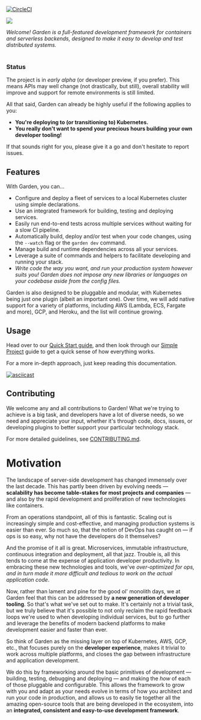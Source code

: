 [![CircleCI](https://circleci.com/gh/garden-io/garden/tree/master.svg?style=svg&circle-token=ac1ec9984d093f91e594e5a0a03b34cec2c2a093)](https://circleci.com/gh/garden-io/garden/tree/master)


![](docs/garden-banner-logotype-left-2.png)

*Welcome! Garden is a full-featured development framework for containers and serverless backends, designed to make
it easy to develop and test distributed systems.*
<br><br>

### Status

The project is in _early alpha_ (or developer preview, if you prefer). This means APIs may well change (not drastically, but still), overall stability will improve and support for remote environments is still limited.

All that said, Garden can already be highly useful if the following applies to you:

* **You're deploying to (or transitioning to) Kubernetes.**
* **You really don't want to spend your precious hours building your own developer tooling!**

If that sounds right for you, please give it a go and don't hesitate to report issues.


## Features

With Garden, you can...

* Configure and deploy a fleet of services to a local Kubernetes cluster using simple declarations.
* Use an integrated framework for building, testing and deploying services.
* Easily run end-to-end tests across multiple services without waiting for a slow CI pipeline.
* Automatically build, deploy and/or test when your code changes, using the `--watch` flag or the `garden dev` command.
* Manage build and runtime dependencies across all your services.
* Leverage a suite of commands and helpers to facilitate developing and running your stack.
* _Write code the way you want, and run your production system however suits you! Garden does not impose any new libraries or languages on your codebase aside from the config files._

Garden is also designed to be pluggable and modular, with Kubernetes being just one plugin (albeit an important one). Over time, we will add native support for a variety of platforms, including AWS (Lambda, ECS, Fargate and more), GCP, and Heroku, and the list will continue growing.


## Usage

Head over to our [Quick Start guide](https://docs.garden.io/basics/getting-started/quick-start), and then look through our [Simple Project](https://docs.garden.io/examples/simple-project) guide to get a quick sense of how everything works.

For a more in-depth approach, just keep reading this documentation.

[![asciicast](https://asciinema.org/a/SKI7qe7DFVVHxvoaIVrLPb6Es.png)](https://asciinema.org/a/SKI7qe7DFVVHxvoaIVrLPb6Es?speed=2)

## Contributing

We welcome any and all contributions to Garden! What we're trying to achieve is a big task, and
developers have a lot of diverse needs, so we need and appreciate your input, whether it's through
code, docs, issues, or developing plugins to better support your particular technology stack.

For more detailed guidelines, see [CONTRIBUTING.md](CONTRIBUTING.md).


# Motivation

The landscape of server-side development has changed immensely over the last decade.
This has partly been driven by evolving needs — **scalability has become table-stakes for most 
projects and companies** — and also by the rapid development and proliferation of new technologies
like containers.

From an operations standpoint, all of this is fantastic. Scaling out is increasingly simple 
and cost-effective, and managing production systems is easier than ever. So much so, that the
notion of DevOps has caught on — if ops is so easy, why not have the developers do it
themselves?

And the promise of it all is great. Microservices, immutable infrastructure, continuous 
integration and deployment, all that jazz. Trouble is, all this tends to come at the expense 
of application developer productivity. In embracing these new technologies and tools, we've 
_over-optimized for ops, and in turn made it more difficult and tedious to work on the actual
application code_.

Now, rather than lament and pine for the good ol' monolith days, we at Garden feel that this can
be addressed by **a new generation of developer tooling**. So that's what we've set out to make.
It's certainly not a trivial task, but we truly believe that it's possible to not only reclaim the 
rapid feedback loops we're used to when developing individual services, but to go further and
leverage the benefits of modern backend platforms to make development easier and faster than ever.

So think of Garden as the missing layer on top of Kubernetes, AWS, GCP, etc., that focuses purely
on the **developer experience**, makes it trivial to work across multiple platforms, and closes the
gap between infrastructure and application development.

We do this by frameworking around the basic primitives of development — building, testing, 
debugging and deploying — and making the _how_ of each of those pluggable and configurable.
This allows the framework to grow with you and adapt as your needs evolve in terms of how you
architect and run your code in production, and allows us to easily tie together all the amazing
open-source tools that are being developed in the ecosystem, into an **integrated, consistent 
and easy-to-use development framework**.
